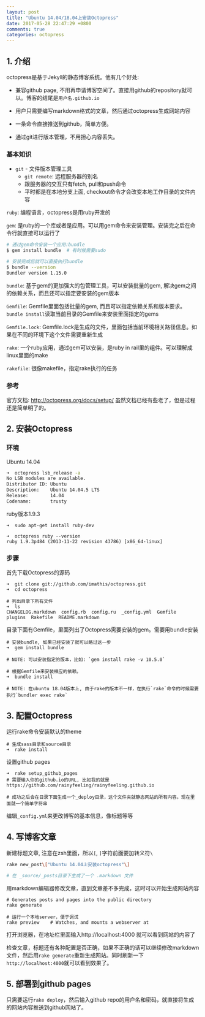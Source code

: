 ```yaml
---
layout: post
title: "Ubuntu 14.04/18.04上安装Octopress"
date: 2017-05-28 22:47:29 +0800
comments: true
categories: octopress
---
```


## 1. 介绍
octopress是基于Jekyll的静态博客系统。他有几个好处:

* 兼容github page, 不用再申请博客空间了。直接用github的repository就可以。博客的结尾是`用户名.github.io`

* 用户只需要编写markdown格式的文章，然后通过octopress生成网站内容
* 一条命令直接推送到github，简单方便。
* 通过git进行版本管理，不用担心内容丢失。

<!--more-->

### 基本知识

* `git` - 文件版本管理工具
   * `git remote`: 远程服务器的别名
   * 跟服务器的交互只有fetch, pull和push命令
   * 平时都是在本地分支上面, checkout命令才会改变本地工作目录的文件内容

`ruby`: 编程语言，octopress是用ruby开发的

`gem`: 是ruby的一个库或者是应用。可以用gem命令来安装管理。安装完之后在命令行就直接可以运行了

```sh
# 通过gem命令安装一个应用:bundle
$ gem install bundle  # 有时候需要sudo

# 安装完成后就可以直接执行bundle
$ bundle --version
Bundler version 1.15.0
```

`bundle`: 基于gem的更加强大的包管理工具，可以安装批量的gem, 解决gem之间的依赖关系，而且还可以指定要安装的gem版本

`Gemfile`: Gemfile里面包括批量的gem, 而且可以指定依赖关系和版本要求。
	`bundle install`读取当前目录的Gemfile来安装里面指定的gems

`Gemfile.lock`: Gemfile.lock是生成的文件，里面包括当前环境相关路径信息。如果在不同的环境下这个文件需要重新生成

`rake`: 一个ruby应用，通过gem可以安装，是ruby in rail里的组件。可以理解成linux里面的make

`rakefile`: 很像makefile，指定rake执行的任务


### 参考
官方文档: http://octopress.org/docs/setup/
虽然文档已经有些老了，但是过程还是简单明了的。

## 2. 安装Octopress
### 环境
Ubuntu 14.04
```sh
➜  octopress lsb_release -a
No LSB modules are available.
Distributor ID: Ubuntu
Description:    Ubuntu 14.04.5 LTS
Release:        14.04
Codename:       trusty
```
ruby版本1.9.3
```
➜  sudo apt-get install ruby-dev

➜  octopress ruby --version
ruby 1.9.3p484 (2013-11-22 revision 43786) [x86_64-linux]
```
### 步骤
首先下载Octopress的源码
```
➜  git clone git://github.com/imathis/octopress.git
➜  cd octopress

# 列出目录下所有文件
➜  ls
CHANGELOG.markdown  config.rb  config.ru  _config.yml  Gemfile  plugins  Rakefile  README.markdown
```
目录下面有Gemfile，里面列出了Octopress需要安装的gem。需要用bundle安装
```
# 安装bundle, 如果已经安装了就可以略过这一步
➜  gem install bundle

# NOTE: 可以安装指定的版本，比如: `gem install rake -v 10.5.0`

# 根据Gemfile来安装相应的依赖。
➜  bundle install

# NOTE: 在ubuntu 18.04版本上, 由于rake的版本不一样，在执行`rake`命令的时候需要执行`bundler exec rake`
```

## 3. 配置Octopress
运行rake命令安装默认的theme
```
# 生成sass目录和source目录
➜  rake install
```
设置github pages
```
➜  rake setup_github_pages
# 需要输入你的github.io的URL, 比如我的就是https://github.com/rainyfeeling/rainyfeeling.github.io

# 成功之后会在目录下面生成一个_deploy目录，这个文件夹就静态网站的所有内容。现在里面就一个简单字符串
```
编辑`_config.yml`来更改博客的基本信息，像标题等等

## 4. 写博客文章
新建标题文章, 注意在zsh里面，所以`[`, `]`字符前面要加转义符`\`
```sh
rake new_post\["Ubuntu 14.04上安装octopress"\]

# 在 _source/_posts目录下生成了一个 .markdown 文件
```
用markdown编辑器修改文章，直到文章差不多完成，这时可以开始生成网站内容
```
# Generates posts and pages into the public directory
rake generate

# 运行一个本地server，便于调试
rake preview    # Watches, and mounts a webserver at 
```

打开浏览器，在地址栏里面输入http://localhost:4000 就可以看到网站的内容了

检查文章，标题还有各种配置是否正确，如果不正确的话可以继续修改markdown文件，然后用`rake generate`重新生成网站。同时刷新一下`http://localhost:4000`就可以看到效果了。

## 5. 部署到github pages
只需要运行`rake deploy`，然后输入github repo的用户名和密码，就直接将生成的网站内容推送到github网站了。
